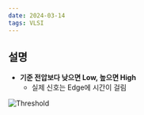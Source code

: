 ```yaml
---
date: 2024-03-14
tags: VLSI
---
```


## 설명

- **기준 전압보다 낮으면 Low, 높으면 High**
	- 실제 신호는 Edge에 시간이 걸림

![Threshold](https://www.researchgate.net/publication/365102861/figure/fig1/AS:11431281094711227@1667567277788/llustrates-the-evaluation-image-of-the-digital-value-when-the-rising-slope-and-the.ppm)